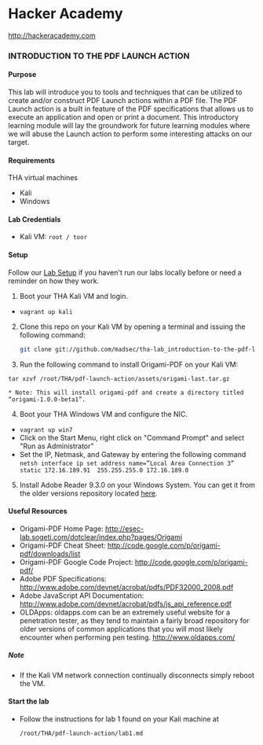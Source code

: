 Hacker Academy
==============
http://hackeracademy.com

### INTRODUCTION TO THE PDF LAUNCH ACTION

#### Purpose
This lab will introduce you to tools and techniques that can be utilized to create and/or construct PDF Launch actions within a PDF file. The PDF Launch action is a built in feature of the PDF specifications that allows us to execute an application and open or print a document. This introductory learning module will lay the groundwork for future learning modules where we will abuse the Launch action to perform some interesting attacks on our target.

#### Requirements
THA virtual machines
* Kali
* Windows

#### Lab Credentials

* Kali VM: `root / toor`

#### Setup
Follow our [Lab Setup](https://github.com/madsec/tha-lab_setup) if you haven't run our labs locally before or need a reminder on how they work.

1. Boot your THA Kali VM and login.
 * `vagrant up kali`

2. Clone this repo on your Kali VM by opening a terminal and issuing the following command:

    ```bash
    git clone git://github.com/madsec/tha-lab_introduction-to-the-pdf-launch-action /root/THA/pdf-launch-action
    ```

3. Run the following command to install Origami-PDF on your Kali VM:

  ```
  tar xzvf /root/THA/pdf-launch-action/assets/origami-last.tar.gz
  ```
    * Note: This will install origami-pdf and create a directory titled “origami-1.0.0-beta1”.

4. Boot your THA Windows VM and configure the NIC.
 * `vagrant up win7`
 * Click on the Start Menu, right click on "Command Prompt" and select "Run as Administrator"
 * Set the IP, Netmask, and Gateway by entering the following command `netsh interface ip set address name=”Local Area Connection 3” static 172.16.189.91  255.255.255.0 172.16.189.0`


5. Install Adobe Reader 9.3.0 on your Windows System. You can get it from the older versions repository located [here](http://www.oldapps.com/adobe_reader.php?app=825D029BE7FB692DADD92DD8875BDBFB).

#### Useful Resources

* Origami-PDF Home Page: http://esec-lab.sogeti.com/dotclear/index.php?pages/Origami
* Origami-PDF Cheat Sheet: http://code.google.com/p/origami-pdf/downloads/list
* Origami-PDF Google Code Project: http://code.google.com/p/origami-pdf/
* Adobe PDF Specifications: http://www.adobe.com/devnet/acrobat/pdfs/PDF32000_2008.pdf
* Adobe JavaScript API Documentation: http://www.adobe.com/devnet/acrobat/pdfs/js_api_reference.pdf
* OLDApps: oldapps.com can be an extremely useful website for a penetration tester, as they tend to maintain a fairly broad repository for older versions of common applications that you will most likely encounter when performing pen testing. http://www.oldapps.com/

##### Note
* If the Kali VM network connection continually disconnects simply reboot the VM.

#### Start the lab
* Follow the instructions for lab 1 found on your Kali machine at 
  ```
  /root/THA/pdf-launch-action/lab1.md
  ```
